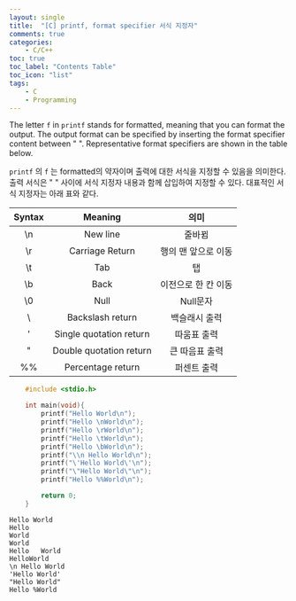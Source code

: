 ```yaml
---
layout: single
title:  "[C] printf, format specifier 서식 지정자"
comments: true
categories:
    - C/C++
toc: true
toc_label: "Contents Table"
toc_icon: "list"
tags: 
    - C
    - Programming
---
```



The letter `f` in `printf` stands for formatted, meaning that you can format the output. The output format can be specified by inserting the format specifier content between " ". Representative format specifiers are shown in the table below.


`printf` 의 `f` 는 formatted의 약자이며 출력에 대한 서식을 지정할 수 있음을 의미한다. 출력 서식은 " " 사이에 서식 지정자 내용과 함께 삽입하여 지정할 수 있다. 대표적인 서식 지정자는 아래 표와 같다. 



| Syntax |  Meaning   | 의미 |
|:---:   |:---:   | :---:   |
| \n |	New line | 줄바뀜|
| \r	| Carriage Return | 행의 맨 앞으로 이동|
| \t	| Tab |  탭|
| \b |	Back | 이전으로 한 칸 이동 |
| \0 | Null |  Null문자|
| \\ | Backslash return | 백슬래시 출력 |
| \' | Single quotation return| 따움표 출력|
| \" | Double quotation return | 큰 따음표 출력|
| %% | Percentage return | 퍼센트 출력| 




```c
    #include <stdio.h>

    int main(void){
        printf("Hello World\n");
        printf("Hello \nWorld\n");
        printf("Hello \rWorld\n");
        printf("Hello \tWorld\n");
        printf("Hello \bWorld\n");
        printf("\\n Hello World\n");
        printf("\'Hello World\'\n");
        printf("\"Hello World\"\n");  
        printf("Hello %%World\n");

        return 0;
    }   
```


```
Hello World
Hello
World
World
Hello   World
HelloWorld
\n Hello World
'Hello World'
"Hello World"
Hello %World

```
